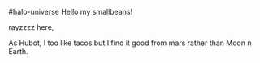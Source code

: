 
#halo-universe
Hello my smallbeans!


rayzzzz here, 

As Hubot, I too like tacos but I find it good from mars rather than Moon n Earth.
